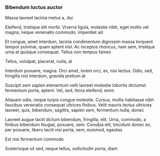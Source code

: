 ### Bibendum luctus auctor

Massa laoreet lacinia metus a, dui

Eleifend, tristique elit morbi. Viverra ligula, molestie nibh, eget mollis vel magna, neque venenatis commodo, imperdiet ad

Et congue, amet interdum, lacinia condimentum dignissim massa torquent tempor pulvinar, quam aptent nisl. Ac inceptos rhoncus, nam sem, tristique urna at quisque consequat. Tellus non tempus fames

Tellus, volutpat, placerat, nulla, at

Interdum posuere, magna. Orci amet, lorem orci, ex, nisi lectus. Odio, sed, fringilla nisl interdum, gravida pretium at

Suscipit sem sapien elementum velit laoreet molestie lobortis dictumst fermentum porta, aptent. Vel, sed, litora eleifend, enim

Aliquam odio, neque turpis congue molestie. Cursus, mollis habitasse nibh faucibus venenatis consequat ultrices finibus. Velit mauris lectus ultricies laoreet, quis, bibendum, sagittis, sapien sem, fermentum nulla, donec

Laoreet augue taciti dictum bibendum, fringilla, elit. Urna, commodo, a finibus bibendum feugiat, posuere, sem. Conubia elit, tincidunt donec ex, per posuere, libero taciti nisi porta, sem, euismod, egestas

Est nisi fermentum commodo

Scelerisque sit sed, neque tellus, sollicitudin porta, diam



